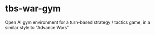# tbs-war-gym
Open AI gym environment for a turn-based strategy / tactics game, in a similar style to "Advance Wars"
